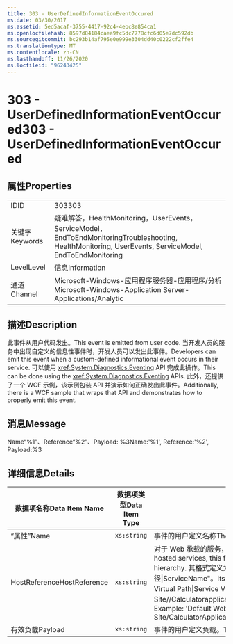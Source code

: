 ```yaml
---
title: 303 - UserDefinedInformationEventOccured
ms.date: 03/30/2017
ms.assetid: 5ed5acaf-3755-4417-92c4-4ebc8e854ca1
ms.openlocfilehash: 8597d84184caea9fc5dc7778cfc6d05e7dc592db
ms.sourcegitcommit: bc293b14af795e0e999e3304dd40c0222cf2ffe4
ms.translationtype: MT
ms.contentlocale: zh-CN
ms.lasthandoff: 11/26/2020
ms.locfileid: "96243425"
---
```

# <a name="303---userdefinedinformationeventoccured"></a><span data-ttu-id="10a6b-102">303 - UserDefinedInformationEventOccured</span><span class="sxs-lookup"><span data-stu-id="10a6b-102">303 - UserDefinedInformationEventOccured</span></span>

## <a name="properties"></a><span data-ttu-id="10a6b-103">属性</span><span class="sxs-lookup"><span data-stu-id="10a6b-103">Properties</span></span>  
  
|||  
|-|-|  
|<span data-ttu-id="10a6b-104">ID</span><span class="sxs-lookup"><span data-stu-id="10a6b-104">ID</span></span>|<span data-ttu-id="10a6b-105">303</span><span class="sxs-lookup"><span data-stu-id="10a6b-105">303</span></span>|  
|<span data-ttu-id="10a6b-106">关键字</span><span class="sxs-lookup"><span data-stu-id="10a6b-106">Keywords</span></span>|<span data-ttu-id="10a6b-107">疑难解答，HealthMonitoring，UserEvents，ServiceModel，EndToEndMonitoring</span><span class="sxs-lookup"><span data-stu-id="10a6b-107">Troubleshooting, HealthMonitoring, UserEvents, ServiceModel, EndToEndMonitoring</span></span>|  
|<span data-ttu-id="10a6b-108">Level</span><span class="sxs-lookup"><span data-stu-id="10a6b-108">Level</span></span>|<span data-ttu-id="10a6b-109">信息</span><span class="sxs-lookup"><span data-stu-id="10a6b-109">Information</span></span>|  
|<span data-ttu-id="10a6b-110">通道</span><span class="sxs-lookup"><span data-stu-id="10a6b-110">Channel</span></span>|<span data-ttu-id="10a6b-111">Microsoft-Windows-应用程序服务器-应用程序/分析</span><span class="sxs-lookup"><span data-stu-id="10a6b-111">Microsoft-Windows-Application Server-Applications/Analytic</span></span>|  
  
## <a name="description"></a><span data-ttu-id="10a6b-112">描述</span><span class="sxs-lookup"><span data-stu-id="10a6b-112">Description</span></span>  

 <span data-ttu-id="10a6b-113">此事件从用户代码发出。</span><span class="sxs-lookup"><span data-stu-id="10a6b-113">This event is emitted from user code.</span></span> <span data-ttu-id="10a6b-114">当开发人员的服务中出现自定义的信息性事件时，开发人员可以发出此事件。</span><span class="sxs-lookup"><span data-stu-id="10a6b-114">Developers can emit this event when a custom-defined informational event occurs in their service.</span></span> <span data-ttu-id="10a6b-115">可以使用 <xref:System.Diagnostics.Eventing> API 完成此操作。</span><span class="sxs-lookup"><span data-stu-id="10a6b-115">This can be done using the <xref:System.Diagnostics.Eventing> APIs.</span></span> <span data-ttu-id="10a6b-116">此外，还提供了一个 WCF 示例，该示例包装 API 并演示如何正确发出此事件。</span><span class="sxs-lookup"><span data-stu-id="10a6b-116">Additionally, there is a WCF sample that wraps that API and demonstrates how to properly emit this event.</span></span>  
  
## <a name="message"></a><span data-ttu-id="10a6b-117">消息</span><span class="sxs-lookup"><span data-stu-id="10a6b-117">Message</span></span>  

 <span data-ttu-id="10a6b-118">Name“%1”、Reference“%2”、Payload: %3</span><span class="sxs-lookup"><span data-stu-id="10a6b-118">Name:'%1', Reference:'%2', Payload:%3</span></span>  
  
## <a name="details"></a><span data-ttu-id="10a6b-119">详细信息</span><span class="sxs-lookup"><span data-stu-id="10a6b-119">Details</span></span>  
  
|<span data-ttu-id="10a6b-120">数据项名称</span><span class="sxs-lookup"><span data-stu-id="10a6b-120">Data Item Name</span></span>|<span data-ttu-id="10a6b-121">数据项类型</span><span class="sxs-lookup"><span data-stu-id="10a6b-121">Data Item Type</span></span>|<span data-ttu-id="10a6b-122">描述</span><span class="sxs-lookup"><span data-stu-id="10a6b-122">Description</span></span>|  
|--------------------|--------------------|-----------------|  
|<span data-ttu-id="10a6b-123">“属性”</span><span class="sxs-lookup"><span data-stu-id="10a6b-123">Name</span></span>|`xs:string`|<span data-ttu-id="10a6b-124">事件的用户定义名称</span><span class="sxs-lookup"><span data-stu-id="10a6b-124">The user-defined name of the event</span></span>|  
|<span data-ttu-id="10a6b-125">HostReference</span><span class="sxs-lookup"><span data-stu-id="10a6b-125">HostReference</span></span>|`xs:string`|<span data-ttu-id="10a6b-126">对于 Web 承载的服务，此字段唯一标识 Web 层次结构中的服务。</span><span class="sxs-lookup"><span data-stu-id="10a6b-126">For Web hosted services, this field uniquely identifies the service in the Web hierarchy.</span></span> <span data-ttu-id="10a6b-127">其格式定义为 "网站名称应用程序虚拟路径&#124;服务虚拟路径&#124;ServiceName"。</span><span class="sxs-lookup"><span data-stu-id="10a6b-127">Its format is defined as 'Web Site Name Application Virtual Path&#124;Service Virtual Path&#124;ServiceName'.</span></span> <span data-ttu-id="10a6b-128">示例： "Default Web Site//Calculatorapplication&#124;/CalculatorService.svc&#124;CalculatorService"。</span><span class="sxs-lookup"><span data-stu-id="10a6b-128">Example: 'Default Web Site/CalculatorApplication&#124;/CalculatorService.svc&#124;CalculatorService'.</span></span>|  
|<span data-ttu-id="10a6b-129">有效负载</span><span class="sxs-lookup"><span data-stu-id="10a6b-129">Payload</span></span>|`xs:string`|<span data-ttu-id="10a6b-130">事件的用户定义负载。</span><span class="sxs-lookup"><span data-stu-id="10a6b-130">The user-defined payload of the event.</span></span>|
